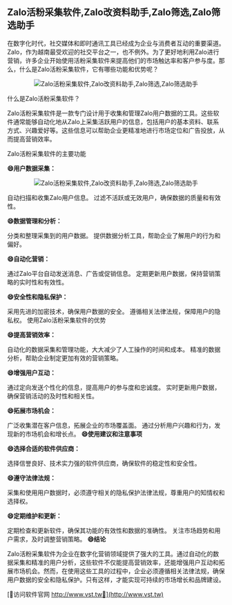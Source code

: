 ## **Zalo活粉采集软件,Zalo改资料助手,Zalo筛选,Zalo筛选助手**

在数字化时代，社交媒体和即时通讯工具已经成为企业与消费者互动的重要渠道。Zalo，作为越南最受欢迎的社交平台之一，也不例外。为了更好地利用Zalo进行营销，许多企业开始使用活粉采集软件来提高他们的市场触达率和客户参与度。那么，什么是Zalo活粉采集软件，它有哪些功能和优势呢？

 <center><img src="https://vst.tw/MP4/tuiguang/png/8.png" alt="Zalo活粉采集软件,Zalo改资料助手,Zalo筛选,Zalo筛选助手"></center>

什么是Zalo活粉采集软件？

Zalo活粉采集软件是一款专门设计用于收集和管理Zalo用户数据的工具。这些软件通常能够自动化地从Zalo上采集活跃用户的信息，包括用户的基本资料、联系方式、兴趣爱好等。这些信息可以帮助企业更精准地进行市场定位和广告投放，从而提高营销效率。

Zalo活粉采集软件的主要功能

**😄用户数据采集：**

 <center><img src="https://vst.tw/MP4/tuiguang/png/1.png" alt="Zalo活粉采集软件,Zalo改资料助手,Zalo筛选,Zalo筛选助手"></center>

自动扫描和收集Zalo用户信息。
过滤不活跃或无效用户，确保数据的质量和有效性。

**😄数据管理和分析：**

分类和整理采集到的用户数据。
提供数据分析工具，帮助企业了解用户的行为和偏好。

**😄自动化营销：**

通过Zalo平台自动发送消息、广告或促销信息。
定期更新用户数据，保持营销策略的实时性和有效性。

**😄安全性和隐私保护：**

采用先进的加密技术，确保用户数据的安全。
遵循相关法律法规，保障用户的隐私权。
使用Zalo活粉采集软件的优势

**😄提高营销效率：**

自动化的数据采集和管理功能，大大减少了人工操作的时间和成本。
精准的数据分析，帮助企业制定更加有效的营销策略。

**😄增强用户互动：**

通过定向发送个性化的信息，提高用户的参与度和忠诚度。
实时更新用户数据，确保营销活动的及时性和相关性。

**😄拓展市场机会：**

广泛收集潜在客户信息，拓展企业的市场覆盖面。
通过分析用户兴趣和行为，发现新的市场机会和增长点。
**😄使用建议和注意事项**

**😄选择合适的软件供应商：**

选择信誉良好、技术实力强的软件供应商，确保软件的稳定性和安全性。

**😄遵守法律法规：**

采集和使用用户数据时，必须遵守相关的隐私保护法律法规，尊重用户的知情权和选择权。

**😄定期维护和更新：**

定期检查和更新软件，确保其功能的有效性和数据的准确性。
关注市场趋势和用户需求，及时调整营销策略。
**😄结论**

Zalo活粉采集软件为企业在数字化营销领域提供了强大的工具。通过自动化的数据采集和精准的用户分析，这些软件不仅能提高营销效率，还能增强用户互动和拓展市场机会。然而，在使用这些工具的过程中，企业必须遵循相关法律法规，确保用户数据的安全和隐私保护。只有这样，才能实现可持续的市场增长和品牌建设。


[👻访问软件官网 http://www.vst.tw👻](http://www.vst.tw)
